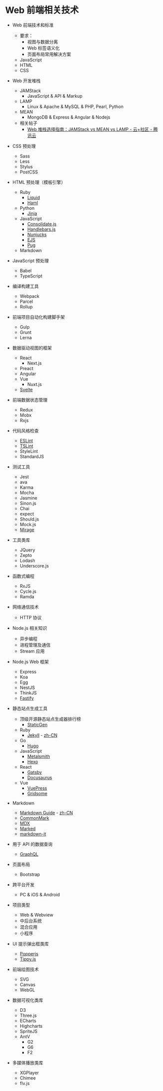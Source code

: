 # Web 前端相关技术

- Web 前端技术和标准
  - 要求：
    - 视图与数据分离
    - Web 标签语义化
    - 页面布局常用解决方案
  - JavaScript
  - HTML
  - CSS

- Web 开发堆栈
  - JAMStack
    - JavaScript & API & Markup
  - LAMP
    - Linux & Apache & MySQL & PHP, Pearl, Python
  - MEAN
    - MongoDB & Express & Angular & Nodejs
  - 相关帖子
    - [Web 堆栈选择指南：JAMStack vs MEAN vs LAMP - 云+社区 - 腾讯云](https://cloud.tencent.com/developer/news/460837)

- CSS 预处理
  - Sass
  - Less
  - Stylus
  - PostCSS

- HTML 预处理（模板引擎）
  - Ruby
    - [Liquid](https://github.com/Shopify/liquid)
    - [Haml](http://haml.info/)
  - Python
    - [Jinja](https://github.com/pallets/jinja)
  - JavaScript
    - [Consolidate.js](https://github.com/tj/consolidate.js)
    - [Handlebars.js](https://github.com/wycats/handlebars.js)
    - [Nunjucks](https://github.com/mozilla/nunjucks)
    - [EJS](https://github.com/mde/ejs)
    - [Pug](https://github.com/pugjs/pug)
  - Markdown

- JavaScript 预处理
  - Babel
  - TypeScript

- 编译构建工具
  - Webpack
  - Parcel
  - Rollup

- 前端项目自动化构建脚手架
  - Gulp
  - Grunt
  - Lerna

- 数据驱动视图的框架
  - React
    - Next.js
  - Preact
  - Angular
  - Vue
    - Nuxt.js
  - [Svelte](https://github.com/sveltejs/svelte)

- 前端数据状态管理
  - Redux
  - Mobx
  - Rxjs

- 代码风格检查
  - [ESLint](https://github.com/eslint/eslint)
  - [TSLint](https://github.com/palantir/tslint)
  - StyleLint
  - StandardJS

- 测试工具
  - Jest
  - ava
  - Karma
  - Mocha
  - Jasmine
  - Sinon.js
  - Chai
  - expect
  - Should.js
  - Mock.js
  - [Mirage](https://github.com/miragejs/miragejs)

- 工具类库
  - JQuery
  - Zepto
  - Lodash
  - Underscore.js

- 函数式编程
  - RxJS
  - Cycle.js
  - Ramda

- 网络通信技术
  - HTTP 协议

- Node.js 相关知识
  - 异步编程
  - 进程管理及通信
  - Stream 应用

- Node.js Web 框架
  - Express
  - Koa
  - Egg
  - NestJS
  - ThinkJS
  - [Fastify](https://github.com/fastify/fastify)

- 静态站点生成工具
  - 顶级开源静态站点生成器排行榜
    - [StaticGen](https://www.staticgen.com/)
  - Ruby
    - [Jekyll](https://github.com/jekyll/jekyll) - [zh-CN](https://www.jekyll.com.cn/)
  - Go
    - [Hugo](https://github.com/gohugoio/hugo)
  - JavaScript
    - [Metalsmith](https://github.com/segmentio/metalsmith)
    - [Hexo](https://github.com/hexojs/hexo)
  - React
    - [Gatsby](https://github.com/gatsbyjs/gatsby)
    - [Docusaurus](https://github.com/facebook/docusaurus/)
  - Vue
    - [VuePress](https://github.com/vuejs/vuepress)
    - [Gridsome](https://github.com/gridsome/gridsome)

- Markdown
  - [Markdown Guide](https://github.com/mattcone/markdown-guide) - [zh-CN](https://markdown.bootcss.com/)
  - [CommonMark](https://commonmark.org/)
  - [MDX](https://github.com/mdx-js/mdx)
  - [Marked](https://github.com/markedjs/marked)
  - [markdown-it](https://github.com/markdown-it/markdown-it)

- 用于 API 的数据查询
  - [GraphQL](https://github.com/graphql)

- 页面布局
  - Bootstrap

- 跨平台开发
  - PC & iOS & Android

- 项目类型
  - Web & Webview
  - 中后台系统
  - 混合应用
  - 小程序


- UI 提示弹出框类库
  - [Popperjs](https://github.com/popperjs/popper-core)
  - [Tippy.js](https://github.com/atomiks/tippyjs)

- 前端绘图技术
  - SVG
  - Canvas
  - WebGL

- 数据可视化类库
  - D3
  - Three.js
  - ECharts
  - Highcharts
  - SpriteJS
  - AntV
    - G2
    - G6
    - F2

- 多媒体播放类库
  - XGPlayer
  - Chimee
  - flv.js

